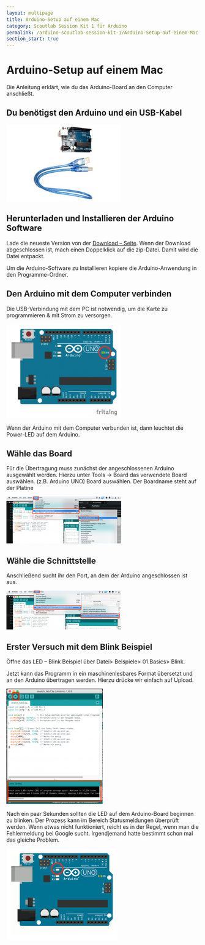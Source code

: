 ```yaml
---
layout: multipage
title: Arduino-Setup auf einem Mac
category: Scoutlab Session Kit 1 für Arduino
permalink: /arduino-scoutlab-session-kit-1/Arduino-Setup-auf-einem-Mac
section_start: true
---
```


# Arduino-Setup auf einem Mac

Die Anleitung erklärt, wie du das Arduino-Board an den Computer anschließt.

## Du benötigst den Arduino und ein USB-Kabel

![arduino\_usb\_kabel](images/arduino_usb_kabel-300x200.jpg)

## Herunterladen und Installieren der Arduino Software

Lade die neueste Version von der [Download – Seite](https://www.arduino.cc/en/Main/Software).
 Wenn der Download abgeschlossen ist, mach einen Doppelklick auf die zip-Datei.
 Damit wird die Datei entpackt.

Um die Arduino-Software zu Installieren kopiere die Arduino-Anwendung in den Programme-Ordner.

## Den Arduino mit dem Computer verbinden

Die USB-Verbindung mit dem PC ist notwendig, um die Karte zu programmieren & mit Strom zu versorgen.

![arduino\_uno\_angeschlossen\_neu](images/arduino_uno_angeschlossen_neu-300x245.png)

Wenn der Arduino mit dem Computer verbunden ist, dann leuchtet die Power-LED auf dem Arduino.

## Wähle das Board

Für die Übertragung muss zunächst der angeschlossenen Arduino ausgewählt werden. Hierzu unter Tools -\> Board das verwendete Board auswählen. (z.B. Arduino UNO)
 Board auswählen. Der Boardname steht auf der Platine

![selectboard](images/selectboard-300x122.png)

## Wähle die Schnittstelle

Anschließend sucht ihr den Port, an dem der Arduino angeschlossen ist aus.

![selectport](images/selectport-300x101.png)

## Erster Versuch mit dem Blink Beispiel

Öffne das LED – Blink Beispiel über Datei\> Beispiele\> 01.Basics\> Blink.

Jetzt kann das Programm in ein maschinenlesbares Format übersetzt und an den Arduino übertragen werden. Hierzu drücke wir einfach auf Upload.

![upload](images/upload-252x300.png)

Nach ein paar Sekunden sollten die LED auf dem Arduino-Board beginnen zu blinken. Der Prozess kann im Bereich Statusmeldungen überprüft werden. Wenn etwas nicht funktioniert, reicht es in der Regel, wenn man die Fehlermeldung bei Google sucht. Irgendjemand hatte bestimmt schon mal das gleiche Problem.

![](images/arduino_uno_angeschlossen_blink.gif)
